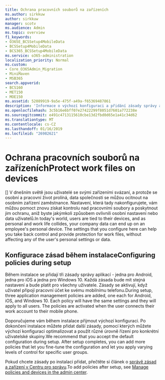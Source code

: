 ```yaml
---
title: Ochrana pracovních souborů na zařízeních
ms.author: sirkkuw
author: sirkkuw
manager: scotv
ms.audience: Admin
ms.topic: overview
f1_keywords:
- O365E_BCSSetup4MobileData
- BCSSetup4MobileData
- BCS365_BCSSetup4MobileData
ms.service: o365-administration
localization_priority: Normal
ms.custom:
- Core_O365Admin_Migration
- MiniMaven
- MSB365
search.appverid:
- BCS160
- MET150
- MOE150
ms.assetid: 52089919-9a5e-475f-a49a-f65369487861
description: 'Informace o výchozí konfiguraci a přidání zásady správy aplikací pro ochranu dat společnosti na osobní mobilní zařízení uživatelů. '
ms.openlocfilehash: 3c5b16e6bff07e27422299f8051d7601a772238e
ms.sourcegitcommit: e491c4713115610cbe13d2fbd0d65e1a41c34d62
ms.translationtype: MT
ms.contentlocale: cs-CZ
ms.lasthandoff: 01/16/2019
ms.locfileid: "26982621"
---
```

# <a name="protect-work-files-on-devices"></a><span data-ttu-id="efd9b-103">Ochrana pracovních souborů na zařízeních</span><span class="sxs-lookup"><span data-stu-id="efd9b-103">Protect work files on devices</span></span>

<span data-ttu-id="efd9b-p101">[] V dnešním světě jsou uživatelé se svými zařízeními svázaní, a protože se osobní a pracovní život prolíná, data společnosti se můžou ocitnout na osobním zařízení zaměstnance. Nastavení, která tady nakonfigurujete, vám můžou pomoct znovu získat kontrolu nad pracovními soubory a poskytnout jim ochranu, aniž byste jakýmkoli způsobem ovlivnili osobní nastavení nebo data uživatelů.</span><span class="sxs-lookup"><span data-stu-id="efd9b-p101">In today's world, users are tied to their devices, and as personal and work life collides, your company data can end up on an employee's personal device. The settings that you configure here can help you take back control and provide protection for work files, without affecting any of the user's personal settings or data.</span></span>
  
## <a name="configuring-policies-during-setup"></a><span data-ttu-id="efd9b-106">Konfigurace zásad během instalace</span><span class="sxs-lookup"><span data-stu-id="efd9b-106">Configuring policies during setup</span></span>

<span data-ttu-id="efd9b-p102">Během instalace se přidají tři zásady správy aplikací - jedna pro Android, jedna pro iOS a jedna pro Windows 10. Každá zásada bude mít stejná nastavení a bude platit pro všechny uživatele. Zásady se aktivují, když uživatel připojí pracovní účet ke svému mobilnímu telefonu.</span><span class="sxs-lookup"><span data-stu-id="efd9b-p102">During setup, three application management policies are added, one each for Android, iOS, and Windows 10. Each policy will have the same settings and they will apply to all users. The policies are activated when the user connects their work account to their mobile phone.</span></span>
  
<span data-ttu-id="efd9b-p103">Doporučujeme vám během instalace přijmout výchozí konfiguraci. Po dokončení instalace můžete přidat další zásady, pomocí kterých můžete výchozí konfiguraci optimalizovat a použít různé úrovně řízení pro konkrétní uživatelské skupiny.</span><span class="sxs-lookup"><span data-stu-id="efd9b-p103">We recommend that you accept the default configuration during setup. After setup completes, you can add more policies that let you fine-tune the configuration and let you apply varying levels of control for specific user groups.</span></span>
  
<span data-ttu-id="efd9b-112">Pokud chcete zásady po instalaci přidat, přečtěte si článek o [správě zásad a zařízení v Centru pro správu](manage.md).</span><span class="sxs-lookup"><span data-stu-id="efd9b-112">To add policies after setup, see [Manage policies and devices in the admin center](manage.md).</span></span>
  

